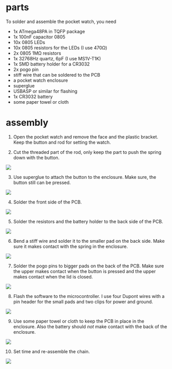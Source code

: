 # parts

To solder and assemble the pocket watch, you need

- 1x ATmega48PA in TQFP package
- 1x 100nF capacitor 0805
- 10x 0805 LEDs
- 10x 0805 resistors for the LEDs (I use 470Ω)
- 2x 0805 1MΩ resistors
- 1x 32768Hz quartz, 6pF (I use MS1V-T1K)
- 1x SMD battery holder for a CR3032
- 2x pogo pin
- stiff wire that can be soldered to the PCB
- a pocket watch enclosure
- superglue
- USBASP or similar for flashing
- 1x CR3032 battery
- some paper towel or cloth

# assembly

1. Open the pocket watch and remove the face and the plastic bracket. Keep the button and rod for setting the watch.

2. Cut the threaded part of the rod, only keep the part to push the spring down with the button.

![](readme-images/cut-threaded.jpg)

3. Use superglue to attach the button to the enclosure. Make sure, the button still can be pressed.

![](readme-images/use-superglue.jpg)

4. Solder the front side of the PCB.

![](readme-images/solder-front.jpg)

5. Solder the resistors and the battery holder to the back side of the PCB.

![](readme-images/solder-battery-holder.jpg)

6. Bend a stiff wire and solder it to the smaller pad on the back side. Make sure it makes contact with the spring in the enclosure.

![](readme-images/bend-wire.jpg)

7. Solder the pogo pins to bigger pads on the back of the PCB. Make sure the upper makes contact when the button is pressed and the upper makes contact when the lid is closed.

![](readme-images/pogo-pins.jpg)

8. Flash the software to the microcontroller. I use four Dupont wires with a pin header for the small pads and two clips for power and ground.

![](readme-images/flashing.jpg)

9. Use some paper towel or cloth to keep the PCB in place in the enclosure. Also the battery should *not* make contact with the back of the enclosure.

![](readme-images/paper-towel.jpg)

10. Set time and re-assemble the chain.

![](readme-images/set-time.jpg)
